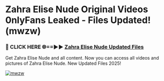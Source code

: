 # Zahra Elise Nude Original Videos 0nlyFans Leaked - Files Updated! (mwzw)

<h3>🔴 CLICK HERE 🌐==►► <a href="https://tinyurl.com/yrmya6cz" rel="nofollow">Zahra Elise Nude Updated Files</a></h3>

Get Zahra Elise Nude and all content. Now you can access all videos and pictures of Zahra Elise Nude. New Updated Files 2025!

[![mwzw](https://i.imgur.com/FMdXYCs.gif)](https://tinyurl.com/yrmya6cz)
